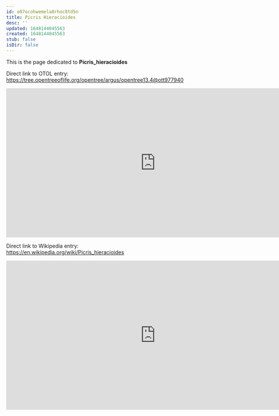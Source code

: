 ```yaml
---
id: o87ocohwemela8rhoc8td5n
title: Picris Hieracioides
desc: ''
updated: 1648144045563
created: 1648144045563
stub: false
isDir: false
---
```

This is the page dedicated to **Picris_hieracioides**


Direct link to OTOL entry: https://tree.opentreeoflife.org/opentree/argus/opentree13.4@ott977940



<html>
    <body>
    <iframe src="https://tree.opentreeoflife.org/opentree/argus/opentree13.4@ott977940"
    width="800" height="400" frameborder="0" allowfullscreen> </iframe>
    </body>
</html>
    


Direct link to Wikipedia entry: https://en.wikipedia.org/wiki/Picris_hieracioides



<html>
    <body>
    <iframe src="https://en.wikipedia.org/wiki/Picris_hieracioides"
    width="800" height="400" frameborder="0" allowfullscreen> </iframe>
    </body>
</html>
    
